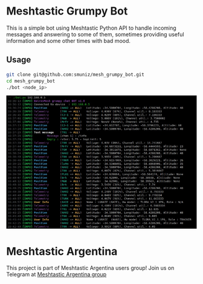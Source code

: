 # Meshtastic Grumpy Bot

This is a simple bot using Meshtastic Python API to handle incoming messages and answering to some of them, sometimes providing useful information and some other times with bad mood.

## Usage

```sh
git clone git@github.com:smuniz/mesh_grumpy_bot.git
cd mesh_grumpy_bot
./bot <node_ip>
```

![Output example](assets/bot_working.jpg)


# Meshtastic Argentina

This project is part of Meshtastic Argentina users group!
Join us on Telegram at [Meshtastic Argentina group](https://t.me/meshtastic_argentina)

